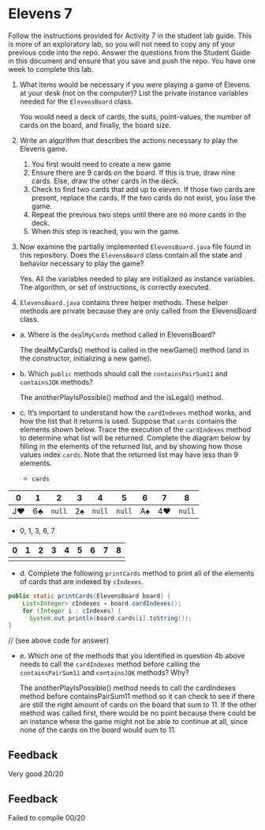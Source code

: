 # Elevens 7

Follow the instructions provided for Activity 7 in the student lab guide. This is more of an exploratory lab, so you will not need to copy any of your previous code into the repo. Answer the questions from the Student Guide in this document and ensure that you save and push the repo. You have one week to complete this lab.

1. What items would be necessary if you were playing a game of Elevens at your desk (not on the computer)? List the private instance variables needed for the `ElevensBoard` class.

    You would need a deck of cards, the suits, point-values, the number of cards on the board, and finally, the board size.

2. Write an algorithm that describes the actions necessary to play the Elevens game.

    1. You first would need to create a new game
    2. Ensure there are 9 cards on the board. If this is true, draw nine cards. Else, draw the other cards in the deck.
    3. Check to find two cards that add up to eleven. If those two cards are present, replace the cards. If the two cards do not exist, you lose the game.
    4. Repeat the previous two steps until there are no more cards in the deck.
    8. When this step is reached, you win the game.

3. Now examine the partially implemented `ElevensBoard.java` file found in this repository. Does the `ElevensBoard` class contain all the state and behavior necessary to play the game?

    Yes. All the variables needed to play are initialized as instance variables. The algorithm, or set of instructions, is correctly executed.

4. `ElevensBoard.java` contains three helper methods. These helper methods are private because they are only called from the ElevensBoard class.

  * a. Where is the `dealMyCards` method called in ElevensBoard?

      The dealMyCards() method is called in the newGame() method (and in the constructor, initializing a new game).

  * b. Which `public` methods should call the `containsPairSum11` and `containsJQK` methods?

      The anotherPlayIsPossible() method and the isLegal() method.

  * c. It’s important to understand how the `cardIndexes` method works, and how the list that it returns is used. Suppose that `cards` contains the elements shown below. Trace the execution of the `cardIndexes` method to determine what list will be returned. Complete the diagram below by filling in the elements of the returned list, and by showing how those values index `cards`. Note that the returned list may have less than 9 elements.

    * `cards`

| 0  | 1  |  2   | 3  |  4   |  5   | 6  | 7  |  8   |
|:--:|:--:|:----:|:--:|:----:|:----:|:--:|:--:|:----:|
| J♥ | 6♣ |`null`| 2♠ |`null`|`null`| A♠ | 4♥ |`null`|

   *  0, 1, 3, 6, 7

| 0  | 1  | 2  | 3  | 4  | 5  | 6  | 7  | 8  |
|:--:|:--:|:--:|:--:|:--:|:--:|:--:|:--:|:--:|
|    |    |    |    |    |    |    |    |    |

  * d. Complete the following `printCards` method to print all of the elements of cards that are indexed by `cIndexes`.

```java
public static printCards(ElevensBoard board) {
    List<Integer> cIndexes = board.cardIndexes();
    for (Integer i : cIndexes) {
      System.out.println(board.cards[i].toString());
}
```

  // (see above code for answer)

  * e. Which one of the methods that you identified in question 4b above needs to call the `cardIndexes` method before calling the `containsPairSum11` and `containsJQK` methods? Why?

     The anotherPlayIsPossible() method needs to call the cardIndexes method before containsPairSum11 method so it can check to see if there are still the right amount of cards on the board that sum to 11. If the other method was called first, there would be no point because there could be an instance where the game might not be able to continue at all, since none of the cards on the board would sum to 11.

## Feedback
Very good
20/20

## Feedback
Failed to compile
00/20
